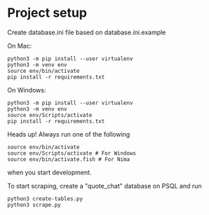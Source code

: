 Project setup
=============

Create database.ini file based on database.ini.example

On Mac:

```
python3 -m pip install --user virtualenv
python3 -m venv env
source env/bin/activate
pip install -r requirements.txt
```

On Windows:

```
python3 -m pip install --user virtualenv
python3 -m venv env
source env/Scripts/activate
pip install -r requirements.txt
```

Heads up! Always run one of the following

```terminal
source env/bin/activate
source env/Scripts/activate # For Windows
source env/bin/activate.fish # For Nima
```

when you start development.

To start scraping, create a "quote_chat" database on PSQL and run

```
python3 create-tables.py
python3 scrape.py
```